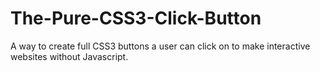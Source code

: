 # The-Pure-CSS3-Click-Button
A way to create full CSS3 buttons a user can click on to make interactive websites without Javascript.
